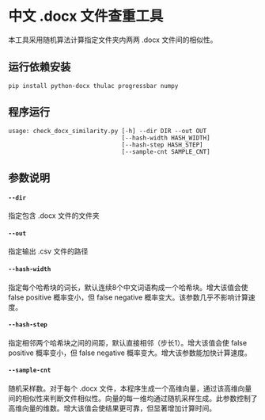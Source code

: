 # 中文 .docx 文件查重工具
本工具采用随机算法计算指定文件夹内两两 .docx 文件间的相似性。

## 运行依赖安装
```
pip install python-docx thulac progressbar numpy
```

## 程序运行
```
usage: check_docx_similarity.py [-h] --dir DIR --out OUT
                                [--hash-width HASH_WIDTH]
                                [--hash-step HASH_STEP]
                                [--sample-cnt SAMPLE_CNT]
```

## 参数说明
#### `--dir`
指定包含 .docx 文件的文件夹
#### `--out`
指定输出 .csv 文件的路径
#### `--hash-width`
指定每个哈希块的词长，默认连续8个中文词语构成一个哈希块。增大该值会使 false positive 概率变小，但 false negative 概率变大。该参数几乎不影响计算速度。
#### `--hash-step`
指定相邻两个哈希块之间的间距，默认直接相邻（步长1）。增大该值会使 false positive 概率变小，但 false negative 概率变大。增大该参数能加快计算速度。
#### `--sample-cnt`
随机采样数。对于每个 .docx 文件，本程序生成一个高维向量，通过该高维向量间的相似性来判断文件相似性。向量的每一维均通过随机采样生成。此参数控制了高维向量的维数。增大该值会使结果更可靠，但显著增加计算时间。
